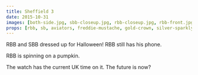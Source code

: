 ```yaml
---
title: Sheffield 3
date: 2015-10-31
images: [both-side.jpg, sbb-closeup.jpg, rbb-closeup.jpg, rbb-front.jpg, green-sticker-closeup.jpg, hq-watch.jpg, hq-rbb.jpg, hq-sbb.jpg, hq-spun.jpg, blue-sad-sticker.jpg]
props: [rbb, sb, aviators, freddie-mustache, gold-crown, silver-sparkly-crown, jewelry-box-chair, divine-eyebrows, iphone, custom-label, watch, green-happy-sticker, heeled-black-boots, pumpkin, blue-sad-sticker, green-sad-sticker]
---
```

RBB and SBB dressed up for Halloween! RBB still has his phone.

RBB is spinning on a pumpkin.

The watch has the current UK time on it. The future is now?
